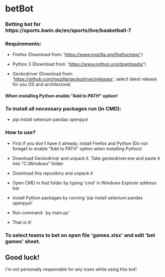 # betBot
<h3>Betting bot for https://sports.bwin.de/en/sports/live/basketball-7</h3>

<h3>Requirements:</h3>

- Firefox (Download from: 'https://www.mozilla.org/firefox/new/')

- Python 3 (Download from: 'https://www.python.org/downloads/')

- Geckodriver (Download from: 'https://github.com/mozilla/geckodriver/releases', select latest release for you OS and architecture)

<h4>When installing Python enable "Add to PATH" option!</h4>

<h3>To install all necessary packages run (in CMD):</h3>

- pip install selenium pandas openpyxl

<h3>How to use?</h3>

- First if you don't have it already, install Firefox and Python (Do not foreget to enable "Add to PATH" option when installing Python)

- Download Geckodriver and unpack it. Take geckodriver.exe and paste it into "C:\Windows" folder

- Download this repository and unpack it

- Open CMD in that folder by typing 'cmd' in Windows Explorer address bar

- Install Python packages by running 'pip install selenium pandas openpyxl'

- Run command: 'py main.py'

- That is it!

<h3>To select teams to bet on open file 'games.xlsx' and edit 'bet games' sheet.</h3>

<h2>Good luck!</h2>

I'm not personally responisble for any loses while using this bot!
